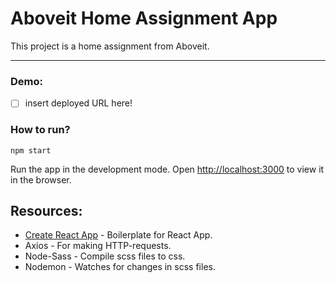 # Aboveit Home Assignment App

This project is a home assignment from Aboveit. 

----
### Demo: 
- [ ] insert deployed URL here! 

### How to run? 
`npm start`

Run the app in the development mode.
Open [http://localhost:3000](http://localhost:3000) to view it in the browser.


## Resources: 

- [Create React App](https://github.com/facebook/create-react-app) - Boilerplate for React App. 
- Axios - For making HTTP-requests. 
- Node-Sass - Compile scss files to css. 
- Nodemon - Watches for changes in scss files. 